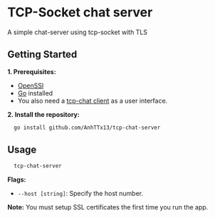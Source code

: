 # TCP-Socket chat server

A simple chat-server using tcp-socket with TLS

## Getting Started

**1. Prerequisites:**
  
- [OpenSSl](https://www.openssl.org/)
- [Go](https://go.dev/doc/install) installed
- You also need a [tcp-chat client](https://github.com/AnhTTx13/tcp-chat) as a user interface.

**2. Install the repository:**
  
  ```sh
    go install github.com/AnhTTx13/tcp-chat-server
  ```

## Usage
  
  ```sh
    tcp-chat-server
  ```

**Flags:**

- `--host [string]`: Specify the host number.

**Note:** You must setup SSL certificates the first time you run the app.
